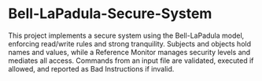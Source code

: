 # Bell-LaPadula-Secure-System
This project implements a secure system using the Bell-LaPadula model, enforcing read/write rules and strong tranquility. Subjects and objects hold names and values, while a Reference Monitor manages security levels and mediates all access. Commands from an input file are validated, executed if allowed, and reported as Bad Instructions if invalid.
